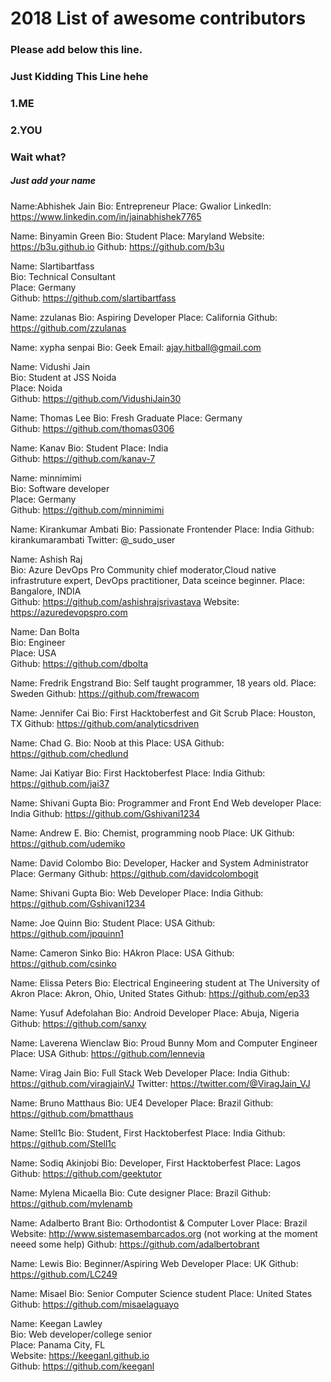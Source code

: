 # 2018 List of awesome contributors

### Please add below this line.

### Just Kidding This Line hehe
### 1.ME
### 2.YOU
###  Wait what?
##### Just add your name

Name:Abhishek Jain
Bio: Entrepreneur
Place: Gwalior
LinkedIn: https://www.linkedin.com/in/jainabhishek7765

Name: Binyamin Green
Bio: Student
Place: Maryland
Website: https://b3u.github.io
Github: https://github.com/b3u

Name: Slartibartfass  
Bio: Technical Consultant  
Place: Germany  
Github: https://github.com/slartibartfass

Name: zzulanas
Bio: Aspiring Developer 
Place: California 
Github: https://github.com/zzulanas

Name: xypha senpai
Bio: Geek
Email: ajay.hitball@gmail.com

Name: Vidushi Jain  
Bio: Student at JSS Noida  
Place: Noida  
Github: https://github.com/VidushiJain30

Name: Thomas Lee
Bio: Fresh Graduate 
Place: Germany  
Github: https://github.com/thomas0306

Name: Kanav
Bio: Student 
Place: India  
Github: https://github.com/kanav-7

Name: minnimimi  
Bio: Software developer  
Place: Germany  
Github: https://github.com/minnimimi

Name: Kirankumar Ambati 
Bio: Passionate Frontender 
Place: India 
Github: kirankumarambati 
Twitter: @_sudo_user 

Name: Ashish Raj  
Bio: Azure DevOps Pro Community chief moderator,Cloud native infrastruture expert, DevOps practitioner, Data sceince beginner.
Place: Bangalore, INDIA  
Github: https://github.com/ashishrajsrivastava
Website: https://azuredevopspro.com

Name: Dan Bolta  
Bio: Engineer  
Place: USA  
Github: https://github.com/dbolta

Name: Fredrik Engstrand
Bio: Self taught programmer, 18 years old. 
Place: Sweden
Github: https://github.com/frewacom 

Name: Jennifer Cai
Bio: First Hacktoberfest and Git Scrub
Place: Houston, TX
Github: https://github.com/analyticsdriven

Name: Chad G.
Bio: Noob at this
Place: USA
Github: https://github.com/chedlund

Name: Jai Katiyar
Bio: First Hacktoberfest
Place: India
Github: https://github.com/jai37

Name: Shivani Gupta
Bio: Programmer and Front End Web developer 
Place: India
Github: https://github.com/Gshivani1234

Name: Andrew E.
Bio: Chemist, programming noob
Place: UK
Github: https://github.com/udemiko

Name: David Colombo
Bio: Developer, Hacker and System Administrator
Place: Germany
Github: https://github.com/davidcolombogit

Name: Shivani Gupta
Bio: Web Developer
Place: India
Github: https://github.com/Gshivani1234

Name: Joe Quinn
Bio: Student
Place: USA
Github: https://github.com/jpquinn1

Name: Cameron Sinko
Bio: HAkron
Place: USA
Github: https://github.com/csinko

Name: Elissa Peters
Bio: Electrical Engineering student at The University of Akron
Place: Akron, Ohio, United States
Github: https://github.com/ep33

Name: Yusuf Adefolahan 
Bio: Android Developer 
Place: Abuja, Nigeria 
Github: https://github.com/sanxy

Name: Laverena Wienclaw
Bio: Proud Bunny Mom and Computer Engineer
Place: USA
Github: https://github.com/lennevia

Name: Virag Jain
Bio: Full Stack Web Developer
Place: India
Github: https://github.com/viragjainVJ
Twitter: https://twitter.com/@ViragJain_VJ

Name: Bruno Matthaus
Bio: UE4 Developer
Place: Brazil
Github: https://github.com/bmatthaus

Name: Stell1c
Bio: Student, First Hacktoberfest
Place: India
Github: https://github.com/Stell1c

Name: Sodiq Akinjobi
Bio: Developer, First Hacktoberfest
Place: Lagos
Github: https://github.com/geektutor

Name: Mylena Micaella
Bio: Cute designer
Place: Brazil
Github: https://github.com/mylenamb

Name: Adalberto Brant
Bio: Orthodontist & Computer Lover
Place: Brazil
Website: http://www.sistemasembarcados.org (not working at the moment neeed some help)
Github: https://github.com/adalbertobrant

Name: Lewis
Bio: Beginner/Aspiring Web Developer
Place: UK
Github: https://github.com/LC249

Name: Misael
Bio: Senior Computer Science student
Place: United States
Github: https://github.com/misaelaguayo

Name: Keegan Lawley<br>
Bio: Web developer/college senior<br>
Place: Panama City, FL<br>
Website: https://keeganl.github.io<br>
Github: https://github.com/keeganl<br>

